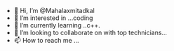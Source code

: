 - 👋 Hi, I’m @Mahalaxmitadkal
- 👀 I’m interested in ...coding
- 🌱 I’m currently learning ..c++.
- 💞️ I’m looking to collaborate on with top technicians...
- 📫 How to reach me ...

<!---
Mahalaxmitadkal/Mahalaxmitadkal is a ✨ special ✨ repository because its `README.md` (this file) appears on your GitHub profile.
You can click the Preview link to take a look at your changes.
--->
